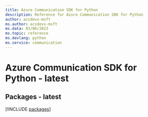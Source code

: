 ```yaml
---
title: Azure Communication SDK for Python
description: Reference for Azure Communication SDK for Python
author: acsdevx-msft
ms.author: acsdevx-msft
ms.data: 03/06/2023
ms.topic: reference
ms.devlang: python
ms.service: communication
---
```

# Azure Communication SDK for Python - latest
## Packages - latest
[!INCLUDE [packages](communication-index.md)]